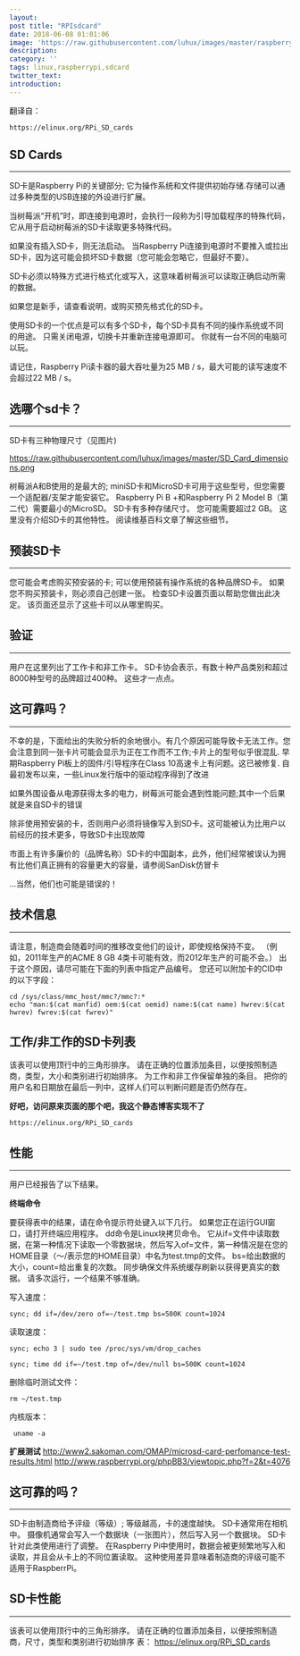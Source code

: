 ```yaml
--- 
layout: 
post title: "RPIsdcard" 
date: 2018-06-08 01:01:06 
image: 'https://raw.githubusercontent.com/luhux/images/master/raspberrypi3.jpg' 
description: 
category: '' 
tags: linux,raspberrypi,sdcard
twitter_text: 
introduction: 
--- 
```


翻译自：

    https://elinux.org/RPi_SD_cards
    
## SD Cards

----- 

SD卡是Raspberry Pi的关键部分; 它为操作系统和文件提供初始存储.存储可以通过多种类型的USB连接的外设进行扩展。 

当树莓派“开机”时，即连接到电源时，会执行一段称为引导加载程序的特殊代码，它从用于启动树莓派的SD卡读取更多特殊代码。 

如果没有插入SD卡，则无法启动。 当Raspberry Pi连接到电源时不要推入或拉出SD卡，因为这可能会损坏SD卡数据（您可能会忽略它，但最好不要）。 

SD卡必须以特殊方式进行格式化或写入，这意味着树莓派可以读取正确启动所需的数据。 

如果您是新手，请查看说明，或购买预先格式化的SD卡。 

使用SD卡的一个优点是可以有多个SD卡，每个SD卡具有不同的操作系统或不同的用途。 只需关闭电源，切换卡并重新连接电源即可。 你就有一台不同的电脑可以玩。 

请记住，Raspberry Pi读卡器的最大吞吐量为25 MB / s，最大可能的读写速度不会超过22 MB / s。

## 选哪个sd卡？

---- 

SD卡有三种物理尺寸（见图片)

https://raw.githubusercontent.com/luhux/images/master/SD_Card_dimensions.png

树莓派A和B使用的是最大的; 
miniSD卡和MicroSD卡可用于这些型号，但您需要一个适配器/支架才能安装它。 
Raspberry Pi B +和Raspberry Pi 2 Model B（第二代）需要最小的MicroSD。 
SD卡有多种存储尺寸。 您可能需要超过2 GB。 
这里没有介绍SD卡的其他特性。 
阅读维基百科文章了解这些细节。


## 预装SD卡

----

您可能会考虑购买预安装的卡; 
可以使用预装有操作系统的各种品牌SD卡。 
如果您不购买预装卡，则必须自己创建一张。 
检查SD卡设置页面以帮助您做出此决定。 
该页面还显示了这些卡可以从哪里购买。


## 验证

----

用户在这里列出了工作卡和非工作卡。 
SD卡协会表示，有数十种产品类别和超过8000种型号的品牌超过400种。 
这些才一点点。
## 这可靠吗？

--- 

不幸的是，下面给出的失败分析的余地很小。有几个原因可能导致卡无法工作。您会注意到同一张卡片可能会显示为正在工作而不工作;卡片上的型号似乎很混乱. 
早期Raspberry Pi板上的固件/引导程序在Class 
10高速卡上有问题。这已被修复.
 自最初发布以来，一些Linux发行版中的驱动程序得到了改进
 
如果外围设备从电源获得太多的电力，树莓派可能会遇到性能问题;其中一个后果就是来自SD卡的错误 

除非使用预安装的卡，否则用户必须将镜像写入到SD卡。这可能被认为比用户以前经历的技术更多，导致SD卡出现故障 

市面上有许多廉价的（品牌名称）SD卡的中国副本，此外，他们经常被误认为拥有比他们真正拥有的容量更大的容量，请参阅SanDisk仿冒卡 

...当然，他们也可能是错误的！


## 技术信息


--- 


请注意，制造商会随着时间的推移改变他们的设计，即使规格保持不变。 
（例如，2011年生产的ACME 8 GB 
4类卡可能有效，而2012年生产的可能不会。） 
出于这个原因，请尽可能在下面的列表中指定产品编号。 
您还可以附加卡的CID中的以下字段：


    cd /sys/class/mmc_host/mmc?/mmc?:*
    echo "man:$(cat manfid) oem:$(cat oemid) name:$(cat name) hwrev:$(cat hwrev) fwrev:$(cat fwrev)" 

## 工作/非工作的SD卡列表 


该表可以使用顶行中的三角形排序。 
请在正确的位置添加条目，以便按照制造商，类型，大小和类别进行初始排序。 为工作和非工作保留单独的条目。
把你的用户名和日期放在最后一列中，这样人们可以判断问题是否仍然存在。 

**好吧，访问原来页面的那个吧，我这个静态博客实现不了**

    https://elinux.org/RPi_SD_cards

## 性能

----

用户已经报告了以下结果。 

**终端命令** 

要获得表中的结果，请在命令提示符处键入以下几行。 
如果您正在运行GUI窗口，请打开终端应用程序。 
dd命令是Linux块拷贝命令。 它从if=文件中读取数据，在第一种情况下读取一个零数据块，然后写入of=文件，第一种情况是在您的HOME目录（〜/表示您的HOME目录）中名为test.tmp的文件。 
bs=给出数据的大小，count=给出重复的次数。 
同步确保文件系统缓存刷新以获得更真实的数据。 
请多次运行，一个结果不够准确。

写入速度：

    sync; dd if=/dev/zero of=~/test.tmp bs=500K count=1024 

读取速度：

    sync; echo 3 | sudo tee /proc/sys/vm/drop_caches

    sync; time dd if=~/test.tmp of=/dev/null bs=500K count=1024 

删除临时测试文件：

    rm ~/test.tmp 

内核版本：

     uname -a 

**扩展测试**
    http://www2.sakoman.com/OMAP/microsd-card-perfomance-test-results.html
    http://www.raspberrypi.org/phpBB3/viewtopic.php?f=2&t=4076
## 这可靠的吗？

--- 

SD卡由制造商给予评级（等级）; 
等级越高，卡的速度越快。 SD卡通常用在相机中。 
摄像机通常会写入一个数据块（一张图片），然后写入另一个数据块。 
SD卡针对此类使用进行了调整。 在Raspberry 
Pi中使用时，数据会被更频繁地写入和读取，并且会从卡上的不同位置读取。 
这种使用差异意味着制造商的评级可能不适用于RaspberrPi。
## SD卡性能

---

该表可以使用顶行中的三角形排序。 
请在正确的位置添加条目，以便按照制造商，尺寸，类型和类别进行初始排序 
表：
    https://elinux.org/RPi_SD_cards


